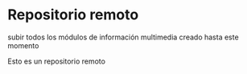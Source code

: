# Repositorio remoto 
 subir todos los módulos de información multimedia creado hasta este momento

Esto es un repositorio remoto 
